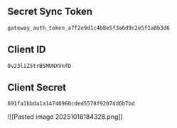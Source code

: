 ## Secret Sync Token
`gateway_auth_token_a7f2e9d1c4b8e5f3a6d9c2e5f1a8b3d6`

## Client ID

`Ov23liZ5trB5MUNXVnfD`

## Client Secret
`691fa1bbda1a14740960cded5578f9207dd6b7bd`

![[Pasted image 20251018184328.png]]

